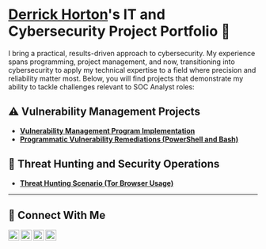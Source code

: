 # [Derrick Horton](https://www.linkedin.com/in/derrickjhorton/)'s IT and Cybersecurity Project Portfolio 🔐

I bring a practical, results-driven approach to cybersecurity. My experience spans programming, project management, and now, transitioning into cybersecurity to apply my technical expertise to a field where precision and reliability matter most. Below, you will find projects that demonstrate my ability to tackle challenges relevant to SOC Analyst roles:


## ⚠️ Vulnerability Management Projects

- **[Vulnerability Management Program Implementation](https://github.com/derrickhorton/vulnerability-management-program)**
- **[Programmatic Vulnerability Remediations (PowerShell and Bash)](https://github.com/derrickhorton/programmatic-vulnerability-remediations)**

## 🚨 Threat Hunting and Security Operations

- **[Threat Hunting Scenario (Tor Browser Usage)](https://github.com/derrickhorton/threat-hunting-scenario-tor)**

<hr/>

## 🤳 Connect With Me

[<img align="left" alt="___________ | YouTube" width="22px" src="https://cdn.jsdelivr.net/npm/simple-icons@v3/icons/youtube.svg" />][youtube]
[<img align="left" alt="___________ | Twitter" width="22px" src="https://cdn.jsdelivr.net/npm/simple-icons@v3/icons/twitter.svg" />][twitter]
[<img align="left" alt="___________ | LinkedIn" width="22px" src="https://cdn.jsdelivr.net/npm/simple-icons@v3/icons/linkedin.svg" />][linkedin]
[<img align="left" alt="___________ | Instagram" width="22px" src="https://cdn.jsdelivr.net/npm/simple-icons@v3/icons/instagram.svg" />][instagram]

[twitter]: https://x.com/derrickjhorton
[youtube]: https://www.youtube.com/@derrick-horton
[instagram]: https://www.instagram.com/derrickjhorton
[linkedin]: https://linkedin.com/in/derrickjhorton

<!--
<img width="35" alt="image" src="https://github.com/user-attachments/assets/2f41c7cd-5ea8-4475-b451-a37161b6c3fb"> 
<img width="35" alt="image" src="https://github.com/user-attachments/assets/77649969-9910-4994-8b96-74a116cfb2a8">
-->
